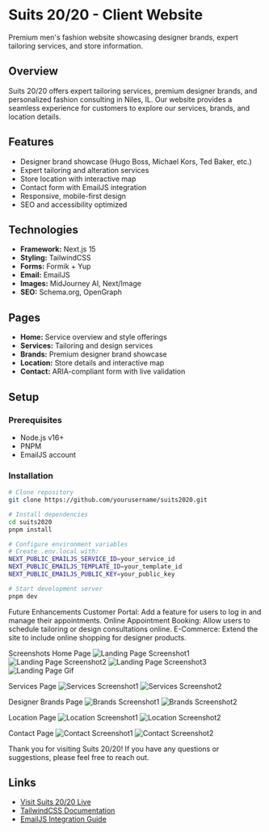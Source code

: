 # Suits 20/20 - Client Website

Premium men's fashion website showcasing designer brands, expert tailoring services, and store information.

## Overview

Suits 20/20 offers expert tailoring services, premium designer brands, and personalized fashion consulting in Niles, IL. Our website provides a seamless experience for customers to explore our services, brands, and location details.

## Features

- Designer brand showcase (Hugo Boss, Michael Kors, Ted Baker, etc.)
- Expert tailoring and alteration services
- Store location with interactive map
- Contact form with EmailJS integration
- Responsive, mobile-first design
- SEO and accessibility optimized

## Technologies

- **Framework:** Next.js 15
- **Styling:** TailwindCSS
- **Forms:** Formik + Yup
- **Email:** EmailJS
- **Images:** MidJourney AI, Next/Image
- **SEO:** Schema.org, OpenGraph

## Pages

- **Home:** Service overview and style offerings
- **Services:** Tailoring and design services
- **Brands:** Premium designer brand showcase
- **Location:** Store details and interactive map
- **Contact:** ARIA-compliant form with live validation

## Setup

### Prerequisites

- Node.js v16+
- PNPM
- EmailJS account

### Installation

```bash
# Clone repository
git clone https://github.com/yourusername/suits2020.git

# Install dependencies
cd suits2020
pnpm install

# Configure environment variables
# Create .env.local with:
NEXT_PUBLIC_EMAILJS_SERVICE_ID=your_service_id
NEXT_PUBLIC_EMAILJS_TEMPLATE_ID=your_template_id
NEXT_PUBLIC_EMAILJS_PUBLIC_KEY=your_public_key

# Start development server
pnpm dev
```

Future Enhancements
Customer Portal: Add a feature for users to log in and manage their appointments.
Online Appointment Booking: Allow users to schedule tailoring or design consultations online.
E-Commerce: Extend the site to include online shopping for designer products.

Screenshots
Home Page
![Landing Page Screenshot1](.github/screenshots/landingpage.png)
![Landing Page Screenshot2](.github/screenshots/landingpage2.png)
![Landing Page Screenshot3](.github/screenshots/landingpage3.png)
![Landing Page Gif](.github/gif.gif)

Services Page
![Services Screenshot1](.github/screenshots/services.png)
![Services Screenshot2](.github/screenshots/services.png)

Designer Brands Page
![Brands Screenshot1](.github/screenshots/brands.png)
![Brands Screenshot2](.github/screenshots/brands2.png)

Location Page
![Location Screenshot1](.github/screenshots/location.png)
![Location Screenshot2](.github/screenshots/location2.png)

Contact Page
![Contact Screenshot1](.github/screenshots/contact.png)
![Contact Screenshot2](.github/screenshots/contact2.png)

Thank you for visiting Suits 20/20! If you have any questions or suggestions, please feel free to reach out.

## Links

- [Visit Suits 20/20 Live](https://suits2020.com)
- [TailwindCSS Documentation](https://tailwindcss.com)
- [EmailJS Integration Guide](https://www.emailjs.com/docs/)
